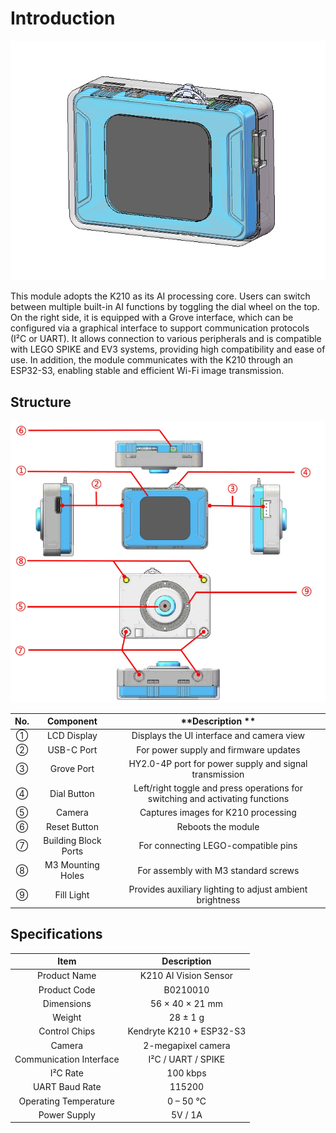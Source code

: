 # Introduction
![](img/I1.png)



This module adopts the K210 as its AI processing core. Users can switch between multiple built-in AI functions by toggling the dial wheel on the top. On the right side, it is equipped with a Grove interface, which can be configured via a graphical interface to support communication protocols (I²C or UART). It allows connection to various peripherals and is compatible with LEGO SPIKE and EV3 systems, providing high compatibility and ease of use. In addition, the module communicates with the K210 through an ESP32-S3, enabling stable and efficient Wi-Fi image transmission.





## Structure  
![](img/I2.png)

| **No.** | **Component** | **Description  ** |
| :---: | :---: | :---: |
| ① | LCD Display | Displays the UI interface and camera view |
| ② | USB-C Port | For power supply and firmware updates |
| ③ | Grove Port | HY2.0-4P port for power supply and signal transmission |
| ④ | Dial Button | Left/right toggle and press operations for switching and activating functions |
| ⑤ | Camera | Captures images for K210 processing |
| ⑥ | Reset Button | Reboots the module |
| ⑦ | Building Block Ports | For connecting LEGO-compatible pins |
| ⑧ | M3 Mounting Holes | For assembly with M3 standard screws |
| ⑨ | Fill Light | Provides auxiliary lighting to adjust ambient brightness |




## Specifications  
| Item | Description   |
| :---: | :---: |
| Product Name | K210 AI Vision Sensor |
| Product Code   | B0210010 |
| Dimensions   | 56 × 40 × 21 mm |
| Weight   |  28 ± 1 g   |
| Control Chips |  Kendryte K210 + ESP32-S3   |
| Camera | 2-megapixel camera |
| Communication Interface | I²C / UART / SPIKE |
| I²C Rate   | 100 kbps |
| UART Baud Rate | 115200 |
| Operating Temperature | 0 – 50 ℃ |
| Power Supply |  5V / 1A   |












